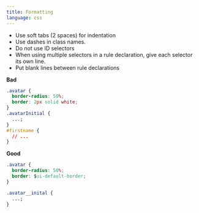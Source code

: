 ```yaml
---
title: Formatting
language: css
---
```


* Use soft tabs (2 spaces) for indentation
* Use dashes in class names.
* Do not use ID selectors
* When using multiple selectors in a rule declaration, give each selector its own line.
* Put blank lines between rule declarations

**Bad**

```css
.avatar {
  border-radius: 50%;
  border: 2px solid white;
}
.avatarInitial {
  ...;
}
#firstname {
  // ...
}
```

**Good**

```css
.avatar {
  border-radius: 50%;
  border: $ui-default-border;
}

.avatar__inital {
  ...;
}
```
